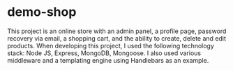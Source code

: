 # demo-shop
This project is an online store with an admin panel, a profile page, password recovery via email, a shopping cart, and the ability to create, delete and edit products.
When developing this project, I used the following technology stack: Node JS, Express, MongoDB, Mongoose. I also used various middleware and a templating engine using Handlebars as an example.
